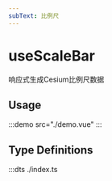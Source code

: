 ```yaml
---
subText: 比例尺
---
```


# useScaleBar

响应式生成Cesium比例尺数据

## Usage

:::demo src="./demo.vue"
:::

## Type Definitions

:::dts ./index.ts
